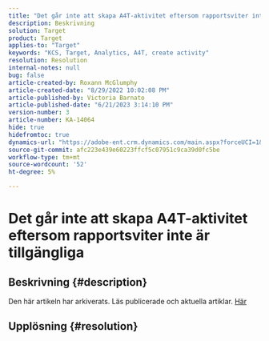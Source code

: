 ```yaml
---
title: "Det går inte att skapa A4T-aktivitet eftersom rapportsviter inte är tillgängliga"
description: Beskrivning
solution: Target
product: Target
applies-to: "Target"
keywords: "KCS, Target, Analytics, A4T, create activity"
resolution: Resolution
internal-notes: null
bug: false
article-created-by: Roxann McGlumphy
article-created-date: "8/29/2022 10:02:08 PM"
article-published-by: Victoria Barnato
article-published-date: "6/21/2023 3:14:10 PM"
version-number: 3
article-number: KA-14064
hide: true
hidefromtoc: true
dynamics-url: "https://adobe-ent.crm.dynamics.com/main.aspx?forceUCI=1&pagetype=entityrecord&etn=knowledgearticle&id=fc0a3834-e627-ed11-9db1-002248086d3d"
source-git-commit: afc223e439e60223ffcf5c07951c9ca39d0fc5be
workflow-type: tm+mt
source-wordcount: '52'
ht-degree: 5%

---
```


# Det går inte att skapa A4T-aktivitet eftersom rapportsviter inte är tillgängliga

## Beskrivning {#description}

Den här artikeln har arkiverats. Läs publicerade och aktuella artiklar. [Här](https://experienceleague.adobe.com/search.html#sort=relevancy)

## Upplösning {#resolution}

